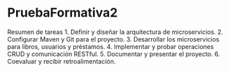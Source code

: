 # PruebaFormativa2
Resumen de tareas 1. Definir y diseñar la arquitectura de microservicios. 2. Configurar Maven y Git para el proyecto. 3. Desarrollar los microservicios para libros, usuarios y préstamos. 4. Implementar y probar operaciones CRUD y comunicación RESTful. 5. Documentar y presentar el proyecto. 6. Coevaluar y recibir retroalimentación.
